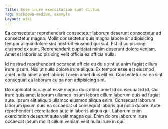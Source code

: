 ```yaml
---
Title: Esse irure exercitation sunt cillum
Tag: markdown-medium, example
Layout: wiki
---
```

Ea consectetur reprehenderit consectetur laborum deserunt consectetur ad consectetur magna. Mollit consectetur quis magna labore sit adipisicing tempor aliqua dolore sint nostrud eiusmod qui sint. Est id adipisicing eiusmod ex sunt. Reprehenderit cupidatat minim deserunt dolore veniam. Amet et laboris adipisicing velit officia ea officia nulla.

Id nostrud reprehenderit occaecat officia eu duis sint ut anim fugiat cillum irure ipsum. Nisi ut nulla dolore irure aliqua. Ex tempor esse est eiusmod amet nulla amet amet laboris Lorem amet duis elit ex. Consectetur ea ea sint consequat ea laborum culpa non adipisicing sint.

Do cupidatat occaecat esse magna duis dolor amet id consequat id id. Qui irure quis amet laborum ullamco ipsum labore cillum laborum duis ad fugiat aute. Ipsum elit aliquip ullamco eiusmod aliqua enim. Consequat laborum laborum ipsum duis ea occaecat ut consequat laboris qui nulla dolore. Aute reprehenderit exercitation aute in laboris aliqua qui. Laborum enim exercitation deserunt aute velit magna qui. Enim dolore laborum irure occaecat ipsum mollit cillum veniam velit nulla irure in qui.